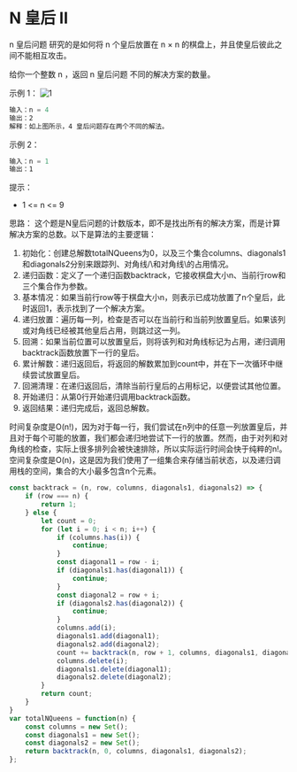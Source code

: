 # N 皇后 II

n 皇后问题 研究的是如何将 n 个皇后放置在 n × n 的棋盘上，并且使皇后彼此之间不能相互攻击。

给你一个整数 n ，返回 n 皇后问题 不同的解决方案的数量。

示例 1：
![1](https://assets.leetcode.com/uploads/2020/11/13/queens.jpg)

```js
输入：n = 4
输出：2
解释：如上图所示，4 皇后问题存在两个不同的解法。
```

示例 2：

```js
输入：n = 1
输出：1
```

提示：

- 1 <= n <= 9

思路：
这个题是N皇后问题的计数版本，即不是找出所有的解决方案，而是计算解决方案的总数。以下是算法的主要逻辑：

1. 初始化：创建总解数totalNQueens为0，以及三个集合columns、diagonals1和diagonals2分别来跟踪列、对角线/\和对角线\的占用情况。
2. 递归函数：定义了一个递归函数backtrack，它接收棋盘大小n、当前行row和三个集合作为参数。
3. 基本情况：如果当前行row等于棋盘大小n，则表示已成功放置了n个皇后，此时返回1，表示找到了一个解决方案。
4. 递归放置：遍历每一列，检查是否可以在当前行和当前列放置皇后。如果该列或对角线已经被其他皇后占用，则跳过这一列。
5. 回溯：如果当前位置可以放置皇后，则将该列和对角线标记为占用，递归调用backtrack函数放置下一行的皇后。
6. 累计解数：递归返回后，将返回的解数累加到count中，并在下一次循环中继续尝试放置皇后。
7. 回溯清理：在递归返回后，清除当前行皇后的占用标记，以便尝试其他位置。
8. 开始递归：从第0行开始递归调用backtrack函数。
9. 返回结果：递归完成后，返回总解数。

时间复杂度是O(n!)，因为对于每一行，我们尝试在n列中的任意一列放置皇后，并且对于每个可能的放置，我们都会递归地尝试下一行的放置。然而，由于对列和对角线的检查，实际上很多排列会被快速排除，所以实际运行时间会快于纯粹的n!。
空间复杂度是O(n)，这是因为我们使用了一组集合来存储当前状态，以及递归调用栈的空间，集合的大小最多包含n个元素。

```js
const backtrack = (n, row, columns, diagonals1, diagonals2) => {
    if (row === n) {
        return 1;
    } else {
        let count = 0;
        for (let i = 0; i < n; i++) {
            if (columns.has(i)) {
                continue;
            }
            const diagonal1 = row - i;
            if (diagonals1.has(diagonal1)) {
                continue;
            }
            const diagonal2 = row + i;
            if (diagonals2.has(diagonal2)) {
                continue;
            }
            columns.add(i);
            diagonals1.add(diagonal1);
            diagonals2.add(diagonal2);
            count += backtrack(n, row + 1, columns, diagonals1, diagonals2);
            columns.delete(i);
            diagonals1.delete(diagonal1);
            diagonals2.delete(diagonal2);
        }
        return count;
    }
}
var totalNQueens = function(n) {
    const columns = new Set();
    const diagonals1 = new Set();
    const diagonals2 = new Set();
    return backtrack(n, 0, columns, diagonals1, diagonals2);
};

```
